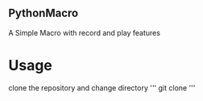 ## PythonMacro
A Simple Macro with record and play features

# Usage
clone the repository and change directory
'''
git clone 
'''